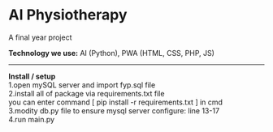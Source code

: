 # AI Physiotherapy
A final year project

**Technology we use:**
AI (Python), PWA (HTML, CSS, PHP, JS)

<hr>

**Install / setup**<br>
1.open mySQL server   and import fyp.sql file                 <br>
2.install all of package via requirements.txt file                    <br>
 you can enter command [ pip install -r requirements.txt ]  in cmd   <br>
3.modity db.py file to ensure mysql  server configure: line 13-17    <br>
4.run main.py